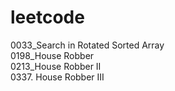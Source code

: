 # leetcode
0033_Search in Rotated Sorted Array  
0198_House Robber  
0213_House Robber II  
0337. House Robber III  
